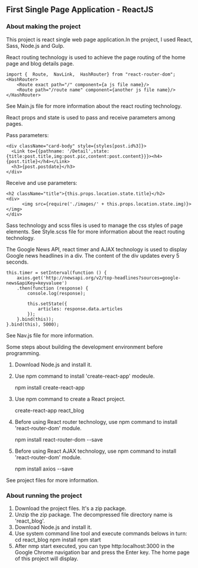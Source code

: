 
## First Single Page Application - ReactJS


### About making the project


This project is react single web page application.In the project, I used React, Sass, Node.js and Gulp.<br />

React routing technology is used to achieve the page routing of the home page and blog details page.

	import {  Route,  NavLink,  HashRouter} from "react-router-dom";
	<HashRouter>
		<Route exact path="/" component={a js file name}/>
		<Route path="/route name" component={another js file name}/>
	</HashRouter>
	
See Main.js file for more information about the react routing technology.

React props and state is used to pass and receive parameters among pages.

Pass parameters:

	<div className="card-body" style={styles[post.id%3]}>
	  <Link to={{pathname: '/Detail',state:{title:post.title,img:post.pic,content:post.content}}}><h4>{post.title}</h4></Link>
	  <h3>{post.postdate}</h3>
	</div>
	
Receive and use parameters:		  

	<h2 className="title">{this.props.location.state.title}</h2>
	<div>
		  <img src={require('./images/' + this.props.location.state.img)}></img>
	</div>

Sass technology and scss files is used to manage the css styles of page elements.
See Style.scss file for more information about the react routing technology.

The Google News API, react timer and AJAX technology is used to display Google news headlines in a div. The content of the div updates every 5 seconds.

	this.timer = setInterval(function () {
		axios.get('http://newsapi.org/v2/top-headlines?sources=google-news&apiKey=keyvaluee')
		.then(function (response) {
			console.log(response);
			
			this.setState({
				articles: response.data.articles
			});
		}.bind(this));
	}.bind(this), 5000);
See Nav.js file for more information.

Some steps about building the development environment before programming.
1. Download Node.js and install it.
2. Use npm command to install 'create-react-app' modeule.

	npm install create-react-app
	
3. Use npm command to create a React project.

	create-react-app react_blog
	
4. Before using React router technology, use npm command to install 'react-router-dom' module.

	npm install react-router-dom --save
	
5. Before using React AJAX technology, use npm command to install 'react-router-dom' module.

	npm install axios --save
	
See project files for more information.

### About running the project
1. Download the project files. It's a zip package.
2. Unzip the zip package. The decompressed file directory name is 'react_blog'.
3. Download Node.js and install it.
4. Use system command line tool and execute commands belows in turn:
	cd react_blog
	npm install
	npm start
5. After nmp start executed, you can type http:localhost:3000 in the Google Chrome navigation bar and press the Enter key.
   The home page of this project will display.

